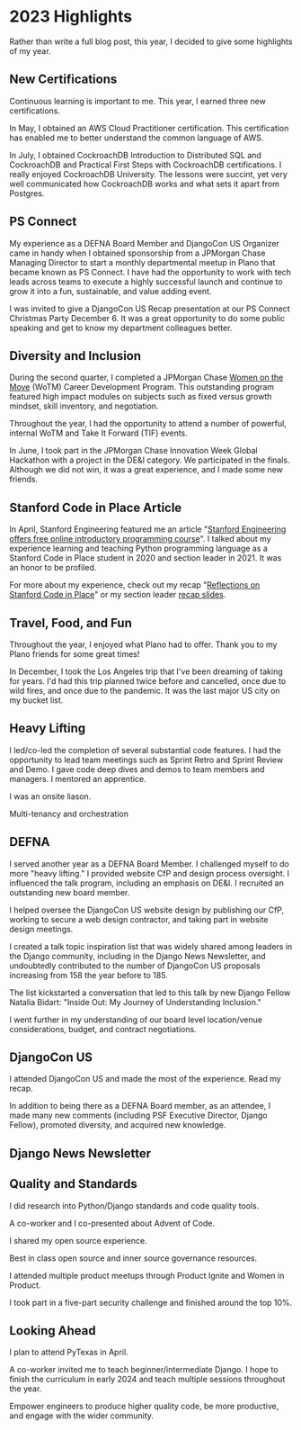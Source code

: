# 2023 Highlights

Rather than write a full blog post, this year, I decided to give some highlights of my year.

## New Certifications

Continuous learning is important to me. This year, I earned three new certifications. 

In May, I obtained an AWS Cloud Practitioner certification. This certification has enabled me to better understand the common language of AWS. 

In July, I obtained CockroachDB Introduction to Distributed SQL and CockroachDB and Practical First Steps with CockroachDB certifications. I really enjoyed CockroachDB University. The lessons were succint, yet very well communicated how CockroachDB works and what sets it apart from Postgres. 

## PS Connect

My experience as a DEFNA Board Member and DjangoCon US Organizer came in handy when I obtained sponsorship from a JPMorgan Chase Managing Director to start a monthly departmental meetup in Plano that became known as PS Connect. I have had the opportunity to work with tech leads across teams to execute a highly successful launch and continue to grow it into a fun, sustainable, and value adding event. 

I was invited to give a DjangoCon US Recap presentation at our PS Connect Christmas Party December 6. It was a great opportunity to do some public speaking and get to know my department colleagues better.

## Diversity and Inclusion

During the second quarter, I completed a JPMorgan Chase [Women on the Move](https://www.jpmorganchase.com/impact/people/women-on-the-move) (WoTM) Career Development Program. This outstanding program featured high impact modules on subjects such as fixed versus growth mindset, skill inventory, and negotiation. 

Throughout the year, I had the opportunity to attend a number of powerful, internal WoTM and Take It Forward (TIF) events. 

In June, I took part in the JPMorgan Chase Innovation Week Global Hackathon with a project in the DE&I category. We participated in the finals. Although we did not win, it was a great experience, and I made some new friends. 

## Stanford Code in Place Article

In April, Stanford Engineering featured me an article "[Stanford Engineering offers free online introductory programming course](https://engineering.stanford.edu/magazine/stanford-engineering-offers-free-online-introductory-programming-course)". I talked about my experience learning and teaching Python programming language as a Stanford Code in Place student in 2020 and section leader in 2021. It was an honor to be profiled. 

For more about my experience, check out my recap "[Reflections on Stanford Code in Place](https://github.com/KatherineMichel/portfolio/blob/master/regular-blog-posts/reflections-on-stanford-code-in-place.md)" or my section leader [recap slides](https://github.com/KatherineMichel/stanford-code-in-place-section-leader). 

## Travel, Food, and Fun

Throughout the year, I enjoyed what Plano had to offer. Thank you to my Plano friends for some great times!

In December, I took the Los Angeles trip that I've been dreaming of taking for years. I'd had this trip planned twice before and cancelled, once due to wild fires, and once due to the pandemic. It was the last major US city on my bucket list. 



## Heavy Lifting

I led/co-led the completion of several substantial code features. I had the opportunity to lead team meetings such as Sprint Retro and Sprint Review and Demo. I gave code deep dives and demos to team members and managers. I mentored an apprentice. 

I was an onsite liason. 

Multi-tenancy and orchestration


## DEFNA

I served another year as a DEFNA Board Member. I challenged myself to do more "heavy lifting." I provided website CfP and design process oversight. I influenced the talk program, including an emphasis on DE&I. I recruited an outstanding new board member. 

I helped oversee the DjangoCon US website design by publishing our CfP, working to secure a web design contractor, and taking part in website design meetings. 

I created a talk topic inspiration list that was widely shared among leaders in the Django community, including in the Django News Newsletter, and undoubtedly contributed to the number of DjangoCon US proposals increasing from 158 the year before to 185. 

The list kickstarted a conversation that led to this talk by new Django Fellow Natalia Bidart: "Inside Out: My Journey of Understanding Inclusion." 

I went further in my understanding of our board level location/venue considerations, budget, and contract negotiations. 

## DjangoCon US

I attended DjangoCon US and made the most of the experience. Read my recap. 

In addition to being there as a DEFNA Board member, as an attendee, I made many new comments (including PSF Executive Director, Django Fellow), promoted diversity, and acquired new knowledge. 


## Django News Newsletter

## Quality and Standards

I did research into Python/Django standards and code quality tools. 

A co-worker and I co-presented about Advent of Code. 


I shared my open source experience. 

Best in class open source and inner source governance resources. 


I attended multiple product meetups through Product Ignite and Women in Product. 

I took part in a five-part security challenge and finished around the top 10%. 

## Looking Ahead

I plan to attend PyTexas in April. 

A co-worker invited me to teach beginner/intermediate Django. I hope to finish the curriculum in early 2024 and teach multiple sessions throughout the year. 

Empower engineers to produce higher quality code, be more productive, and engage with the wider community. 


